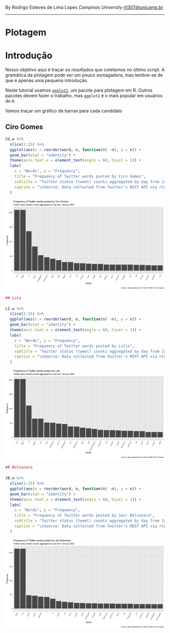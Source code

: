 By Rodrigo Esteves de Lima Lopes *Campinas University* [rll307\@unicamp.br](mailto:rll307@unicamp.br)

------------------------------------------------------------------------

# Plotagem

# Introdução

Nosso objetivo aqui é traçar os resultados que coletamos no último script. A gramática da plotagem pode ser um pouco esmagadora, mas lembre-se de que é apenas uma pequena introdução.

Neste tutorial usamos [`ggplot2`](https://ggplot2.tidyverse.org/index.html), um pacote para plotagem em R. Outros pacotes devem fazer o trabalho, mas `ggplot2` é o mais popular em usuários do `R`.

Vamos traçar um gráfico de barras para cada candidato

## Ciro Gomes

``` r
CG.w %>% 
  slice(1:25) %>% 
  ggplot(aes(x = reorder(word, n, function(n) -n), y = n)) + 
  geom_bar(stat = "identity") + 
  theme(axis.text.x = element_text(angle = 60, hjust = 1)) +
  labs(
    x = "Words", y = "Frequency",
    title = "Frequency of Twitter words posted by Ciro Gomes",
    subtitle = "Twitter status (tweet) counts aggregated by day from January 2022",
    caption = "\nSource: Data collected from Twitter's REST API via rtweet"
  )
```

![Ciro](images/ciro.png)

``` r
## Lula

LI.w %>% 
  slice(1:25) %>% 
  ggplot(aes(x = reorder(word, n, function(n) -n), y = n)) + 
  geom_bar(stat = "identity") + 
  theme(axis.text.x = element_text(angle = 60, hjust = 1)) +
  labs(
    x = "Words", y = "Frequency",
    title = "Frequency of Twitter words posted by Lulla",
    subtitle = "Twitter status (tweet) counts aggregated by day from January 2022",
    caption = "\nSource: Data collected from Twitter's REST API via rtweet"
  )
```

![Lula](images/lula.png)

``` r
## Bolsonaro

JB.w %>% 
  slice(1:25) %>% 
  ggplot(aes(x = reorder(word, n, function(n) -n), y = n)) + 
  geom_bar(stat = "identity") + 
  theme(axis.text.x = element_text(angle = 60, hjust = 1)) +
  labs(
    x = "Words", y = "Frequency",
    title = "Frequency of Twitter words posted by Jair Bolsonaro",
    subtitle = "Twitter status (tweet) counts aggregated by day from January 2022",
    caption = "\nSource: Data collected from Twitter's REST API via rtweet"
  )
```

![Jair Bolsonaro](images/jb.png)
